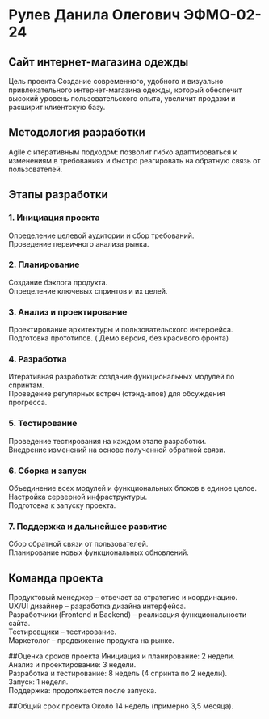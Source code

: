 # Рулев Данила Олегович ЭФМО-02-24

## Сайт интернет-магазина одежды
Цель проекта
Создание современного, удобного и визуально привлекательного интернет-магазина одежды, который обеспечит высокий уровень пользовательского опыта, увеличит продажи и расширит клиентскую базу.

## Методология разработки
Agile с итеративным подходом: позволит гибко адаптироваться к изменениям в требованиях и быстро реагировать на обратную связь от пользователей.

## Этапы разработки

### 1. Инициация проекта
Определение целевой аудитории и сбор требований.  
Проведение первичного анализа рынка.  

### 2. Планирование
Создание бэклога продукта.  
Определение ключевых спринтов и их целей.  

### 3. Анализ и проектирование
Проектирование архитектуры и пользовательского интерфейса.  
Подготовка прототипов. ( Демо версия, без красивого фронта)  

### 4. Разработка
Итеративная разработка: создание функциональных модулей по спринтам.  
Проведение регулярных встреч (стэнд-апов) для обсуждения прогресса.  

### 5. Тестирование
Проведение тестирования на каждом этапе разработки.  
Внедрение изменений на основе полученной обратной связи.  

### 6. Сборка и запуск
Объединение всех модулей и функциональных блоков в единое целое.  
Настройка серверной инфраструктуры.  
Подготовка к запуску проекта.  

### 7. Поддержка и дальнейшее развитие
Сбор обратной связи от пользователей.  
Планирование новых функциональных обновлений.  

## Команда проекта
Продуктовый менеджер – отвечает за стратегию и координацию.  
UX/UI дизайнер – разработка дизайна интерфейса.  
Разработчики (Frontend и Backend) – реализация функциональности сайта.  
Тестировщики – тестирование.  
Маркетолог – продвижение продукта на рынке.  

##Оценка сроков проекта
Инициация и планирование: 2 недели.  
Анализ и проектирование: 3 недели.  
Разработка и тестирование: 8 недель (4 спринта по 2 недели).  
Запуск: 1 неделя.  
Поддержка: продолжается после запуска.  

##Общий срок проекта
Около 14 недель (примерно 3,5 месяца).  
